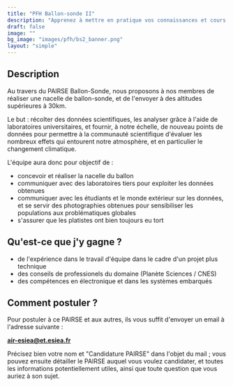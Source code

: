 ```yaml
---
title: "PFH Ballon-sonde II"
description: "Apprenez à mettre en pratique vos connaissances et cours pour lâcher un ballon à 30km !"
draft: false
image: ""
bg_image: "images/pfh/bs2_banner.png"
layout: "simple"
---
```


## Description
Au travers du PAIRSE Ballon-Sonde, nous proposons à nos membres de réaliser une
nacelle de ballon-sonde, et de l'envoyer à des altitudes supérieures à 30km. 

Le but : récolter des données scientifiques, les analyser grâce à l'aide de
laboratoires universitaires, et fournir, à notre échelle, de nouveau points de
données pour permettre à la communauté scientifique d'évaluer les nombreux
effets qui entourent notre atmosphère, et en particulier le changement
climatique.

L'équipe aura donc pour objectif de :
- concevoir et réaliser la nacelle du ballon
- communiquer avec des laboratoires tiers pour exploiter les données obtenues
- communiquer avec les étudiants et le monde extérieur sur les données, et se
  servir des photographies obtenues pour sensibiliser les populations aux
  problématiques globales
- s'assurer que les platistes ont bien toujours eu tort

## Qu'est-ce que j'y gagne ?
- de l'expérience dans le travail d'équipe dans le cadre d'un projet plus technique
- des conseils de professionels du domaine (Planète Sciences / CNES)
- des compétences en électronique et dans les systèmes embarqués

## Comment postuler ?
Pour postuler à ce PAIRSE et aux autres, ils vous suffit d'envoyer un email à
l'adresse suivante : 

**air-esiea@et.esiea.fr**

Précisez bien votre nom et "Candidature PAIRSE" dans l'objet du mail ; vous pouvez
ensuite détailler le PAIRSE auquel vous voulez candidater, et toutes les
informations potentiellement utiles, ainsi que toute question que vous auriez à
son sujet.

